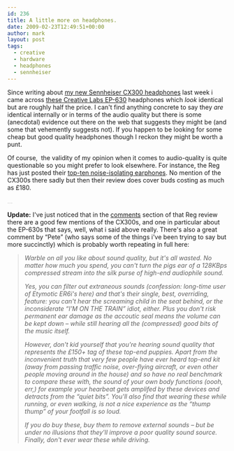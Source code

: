 ```yaml
---
id: 236
title: A little more on headphones.
date: 2009-02-23T12:49:51+00:00
author: mark
layout: post
tags:
  - creative
  - hardware
  - headphones
  - sennheiser
---
```

Since writing about [my new Sennheiser CX300 headphones](http://www.sallonoroff.co.uk/blog/2009/02/on-headphones/) last week i came across [these Creative Labs EP-630](http://www.amazon.co.uk/gp/product/B0009G6FQI) headphones which _look_ identical but are roughly half the price. I can't find anything concrete to say they _are_ identical internally or in terms of the audio quality but there is some (anecdotal) evidence out there on the web that suggests they might be (and some that vehemently suggests not). If you happen to be looking for some cheap but good quality headphones though I reckon they might be worth a punt.

Of course,  the validity of my opinion when it comes to audio-quality is quite questionable so you might prefer to look elsewhere. For instance, the Reg has just posted their [top-ten noise-isolating earphones](http://www.reghardware.co.uk/2009/02/23/review_noise_isolating_earphones/). No mention of the CX300s there sadly but then their review does cover buds costing as much as £180.

<span style="color: #c0c0c0;">&#8230;</span>

**Update:** I've just noticed that in the [comments](http://www.reghardware.co.uk/2009/02/23/review_noise_isolating_earphones/comments/) section of that Reg review there are a good few mentions of the CX300s, and one in particular about the EP-630s that says, well, what i said above really. There's also a great comment by &#8220;Pete&#8221; (who says some of the things i've been trying to say but more succinctly) which is probably worth repeating in full here:

> _Warble on all you like about sound quality, but it's all wasted. No matter how much you spend, you can't turn the pigs ear of a 128KBps compressed stream into the silk purse of high-end audiophile sound._
>
> _Yes, you can filter out extraneous sounds (confession: long-time user of Etymotic ER6i's here) and that's their single, best, overriding, feature: you can't hear the screaming child in the seat behind, or the inconsiderate &#8220;I'M ON THE TRAIN&#8221; idiot, either. Plus you don't risk permanent ear damage as the accoutic seal means the volume can be kept down &#8211; while still hearing all the (compressed) good bits of the music itself._
>
> _However, don't kid yourself that you're hearing sound quality that represents the £150+ tag of these top-end puppies. Apart from the inconvenient truth that very few people have ever heard top-end kit (away from passing traffic noise, over-flying aircraft, or even other people moving around in the house) and so have no real benchmark to compare these with, the sound of your own body functions (oooh, err,) for example your hearbeat gets amplifed by these devices and detracts from the &#8220;quiet bits&#8221;. You'll also find that wearing these while running, or even walking, is not a nice experience as the &#8220;thump thump&#8221; of your footfall is so loud._
>
> _If you do buy these, buy them to remove external sounds &#8211; but be under no illusions that they'll improve a poor quality sound source. Finally, don't *ever* wear these while driving._
